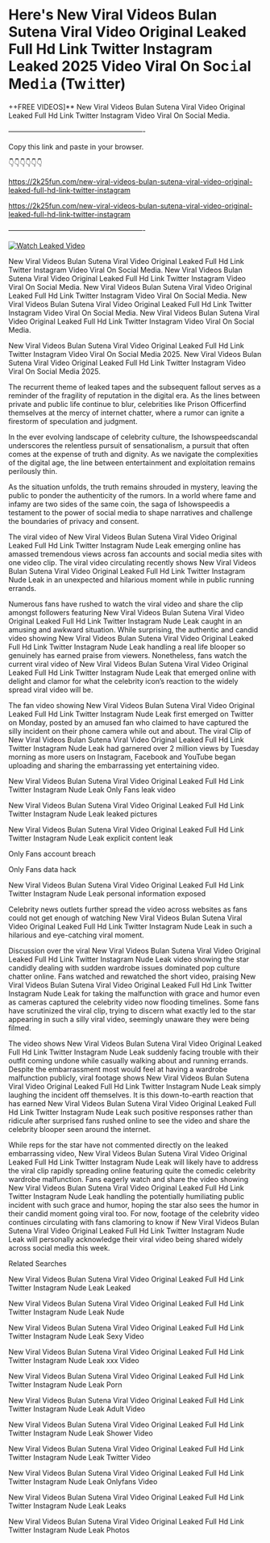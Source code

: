# Here's New Viral Videos Bulan Sutena Viral Video Original Leaked Full Hd Link Twitter Instagram Leaked 2025 Video Viral On Soc𝚒al Med𝚒a (Tw𝚒tter)

++FREE VIDEOS]** New Viral Videos Bulan Sutena Viral Video Original Leaked Full Hd Link Twitter Instagram Video Viral On Social Media.

———————————————————-

Copy this link and paste in your browser.

👇👇👇👇👇👇

https://2k25fun.com/new-viral-videos-bulan-sutena-viral-video-original-leaked-full-hd-link-twitter-instagram

https://2k25fun.com/new-viral-videos-bulan-sutena-viral-video-original-leaked-full-hd-link-twitter-instagram

———————————————————-

[![Watch Leaked Video](https://miro.medium.com/v2/resize:fit:828/format:webp/1*cilzJN44JGOrTw9NJCrNHA.gif "Watch Leaked Video")](https://2k25fun.com/new-viral-videos-bulan-sutena-viral-video-original-leaked-full-hd-link-twitter-instagram)

New Viral Videos Bulan Sutena Viral Video Original Leaked Full Hd Link Twitter Instagram Video Viral On Social Media. New Viral Videos Bulan Sutena Viral Video Original Leaked Full Hd Link Twitter Instagram Video Viral On Social Media. New Viral Videos Bulan Sutena Viral Video Original Leaked Full Hd Link Twitter Instagram Video Viral On Social Media. New Viral Videos Bulan Sutena Viral Video Original Leaked Full Hd Link Twitter Instagram Video Viral On Social Media. New Viral Videos Bulan Sutena Viral Video Original Leaked Full Hd Link Twitter Instagram Video Viral On Social Media.

New Viral Videos Bulan Sutena Viral Video Original Leaked Full Hd Link Twitter Instagram Video Viral On Social Media 2025. New Viral Videos Bulan Sutena Viral Video Original Leaked Full Hd Link Twitter Instagram Video Viral On Social Media 2025.

The recurrent theme of leaked tapes and the subsequent fallout serves as a reminder of the fragility of reputation in the digital era. As the lines between private and public life continue to blur, celebrities like Prison Officerfind themselves at the mercy of internet chatter, where a rumor can ignite a firestorm of speculation and judgment.

In the ever evolving landscape of celebrity culture, the Ishowspeedscandal underscores the relentless pursuit of sensationalism, a pursuit that often comes at the expense of truth and dignity. As we navigate the complexities of the digital age, the line between entertainment and exploitation remains perilously thin.

As the situation unfolds, the truth remains shrouded in mystery, leaving the public to ponder the authenticity of the rumors. In a world where fame and infamy are two sides of the same coin, the saga of Ishowspeedis a testament to the power of social media to shape narratives and challenge the boundaries of privacy and consent.

The viral video of New Viral Videos Bulan Sutena Viral Video Original Leaked Full Hd Link Twitter Instagram Nude Leak emerging online has amassed tremendous views across fan accounts and social media sites with one video clip. The viral video circulating recently shows New Viral Videos Bulan Sutena Viral Video Original Leaked Full Hd Link Twitter Instagram Nude Leak in an unexpected and hilarious moment while in public running errands.

Numerous fans have rushed to watch the viral video and share the clip amongst followers featuring New Viral Videos Bulan Sutena Viral Video Original Leaked Full Hd Link Twitter Instagram Nude Leak caught in an amusing and awkward situation. While surprising, the authentic and candid video showing New Viral Videos Bulan Sutena Viral Video Original Leaked Full Hd Link Twitter Instagram Nude Leak handling a real life blooper so genuinely has earned praise from viewers. Nonetheless, fans watch the current viral video of New Viral Videos Bulan Sutena Viral Video Original Leaked Full Hd Link Twitter Instagram Nude Leak that emerged online with delight and clamor for what the celebrity icon’s reaction to the widely spread viral video will be.

The fan video showing New Viral Videos Bulan Sutena Viral Video Original Leaked Full Hd Link Twitter Instagram Nude Leak first emerged on Twitter on Monday, posted by an amused fan who claimed to have captured the silly incident on their phone camera while out and about. The viral Clip of New Viral Videos Bulan Sutena Viral Video Original Leaked Full Hd Link Twitter Instagram Nude Leak had garnered over 2 million views by Tuesday morning as more users on Instagram, Facebook and YouTube began uploading and sharing the embarrassing yet entertaining video.

New Viral Videos Bulan Sutena Viral Video Original Leaked Full Hd Link Twitter Instagram Nude Leak Only Fans leak video

New Viral Videos Bulan Sutena Viral Video Original Leaked Full Hd Link Twitter Instagram Nude Leak leaked pictures

New Viral Videos Bulan Sutena Viral Video Original Leaked Full Hd Link Twitter Instagram Nude Leak explicit content leak

Only Fans account breach

Only Fans data hack

New Viral Videos Bulan Sutena Viral Video Original Leaked Full Hd Link Twitter Instagram Nude Leak personal information exposed

Celebrity news outlets further spread the video across websites as fans could not get enough of watching New Viral Videos Bulan Sutena Viral Video Original Leaked Full Hd Link Twitter Instagram Nude Leak in such a hilarious and eye-catching viral moment.

Discussion over the viral New Viral Videos Bulan Sutena Viral Video Original Leaked Full Hd Link Twitter Instagram Nude Leak video showing the star candidly dealing with sudden wardrobe issues dominated pop culture chatter online. Fans watched and rewatched the short video, praising New Viral Videos Bulan Sutena Viral Video Original Leaked Full Hd Link Twitter Instagram Nude Leak for taking the malfunction with grace and humor even as cameras captured the celebrity video now flooding timelines. Some fans have scrutinized the viral clip, trying to discern what exactly led to the star appearing in such a silly viral video, seemingly unaware they were being filmed.

The video shows New Viral Videos Bulan Sutena Viral Video Original Leaked Full Hd Link Twitter Instagram Nude Leak suddenly facing trouble with their outfit coming undone while casually walking about and running errands. Despite the embarrassment most would feel at having a wardrobe malfunction publicly, viral footage shows New Viral Videos Bulan Sutena Viral Video Original Leaked Full Hd Link Twitter Instagram Nude Leak simply laughing the incident off themselves. It is this down-to-earth reaction that has earned New Viral Videos Bulan Sutena Viral Video Original Leaked Full Hd Link Twitter Instagram Nude Leak such positive responses rather than ridicule after surprised fans rushed online to see the video and share the celebrity blooper seen around the internet.

While reps for the star have not commented directly on the leaked embarrassing video, New Viral Videos Bulan Sutena Viral Video Original Leaked Full Hd Link Twitter Instagram Nude Leak will likely have to address the viral clip rapidly spreading online featuring quite the comedic celebrity wardrobe malfunction. Fans eagerly watch and share the video showing New Viral Videos Bulan Sutena Viral Video Original Leaked Full Hd Link Twitter Instagram Nude Leak handling the potentially humiliating public incident with such grace and humor, hoping the star also sees the humor in their candid moment going viral too. For now, footage of the celebrity video continues circulating with fans clamoring to know if New Viral Videos Bulan Sutena Viral Video Original Leaked Full Hd Link Twitter Instagram Nude Leak will personally acknowledge their viral video being shared widely across social media this week.

Related Searches

New Viral Videos Bulan Sutena Viral Video Original Leaked Full Hd Link Twitter Instagram Nude Leak Leaked

New Viral Videos Bulan Sutena Viral Video Original Leaked Full Hd Link Twitter Instagram Nude Leak Nude

New Viral Videos Bulan Sutena Viral Video Original Leaked Full Hd Link Twitter Instagram Nude Leak Sexy Video

New Viral Videos Bulan Sutena Viral Video Original Leaked Full Hd Link Twitter Instagram Nude Leak xxx Video

New Viral Videos Bulan Sutena Viral Video Original Leaked Full Hd Link Twitter Instagram Nude Leak Porn

New Viral Videos Bulan Sutena Viral Video Original Leaked Full Hd Link Twitter Instagram Nude Leak Adult Video

New Viral Videos Bulan Sutena Viral Video Original Leaked Full Hd Link Twitter Instagram Nude Leak Shower Video

New Viral Videos Bulan Sutena Viral Video Original Leaked Full Hd Link Twitter Instagram Nude Leak Twitter Video

New Viral Videos Bulan Sutena Viral Video Original Leaked Full Hd Link Twitter Instagram Nude Leak Onlyfans Video

New Viral Videos Bulan Sutena Viral Video Original Leaked Full Hd Link Twitter Instagram Nude Leak Leaks

New Viral Videos Bulan Sutena Viral Video Original Leaked Full Hd Link Twitter Instagram Nude Leak Photos